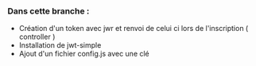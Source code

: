 ### Dans cette branche : ###
+ Création d'un token avec jwr et renvoi de celui ci lors de l'inscription ( controller )
+ Installation de jwt-simple
+ Ajout d'un fichier config.js avec une clé

